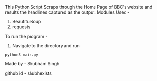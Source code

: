 This Python Script Scraps through the Home Page of BBC's website and results the headlines captured as the output.
Modules Used - 

1) BeautifulSoup
2) requests

To run the program - 

1) Navigate to the directory and run 

```
python3 main.py
```

Made by - 
Shubham Singh

github id - shubhexists
